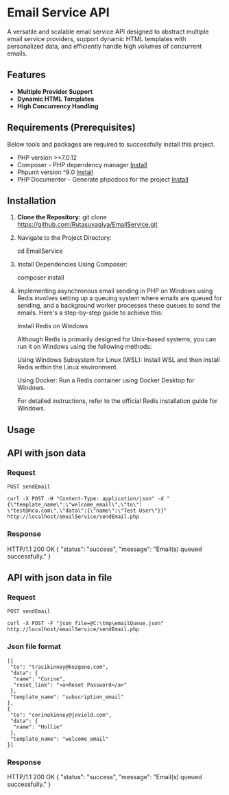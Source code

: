 # Email Service API

A versatile and scalable email service API designed to abstract multiple email service providers, support dynamic HTML templates with personalized data, and efficiently handle high volumes of concurrent emails.

## Features

- **Multiple Provider Support** 
- **Dynamic HTML Templates** 
- **High Concurrency Handling** 

## Requirements (Prerequisites)

Below tools and packages are required to successfully install this project.

- PHP version >=7.0.12
- Composer - PHP dependency manager [Install](https://getcomposer.org/doc/00-intro.md)
- Phpunit version ^9.0 [Install](https://phpunit.de/getting-started/phpunit-9.html)
- PHP Documentor - Generate phpcdocs for the project [Install](https://www.phpdoc.org/)

## Installation

1. **Clone the Repository:**
    git clone https://github.com/Rutasuvagiya/EmailService.git

2. Navigate to the Project Directory:

    cd EmailService

3. Install Dependencies Using Composer:

    composer install

4. Implementing asynchronous email sending in PHP on Windows using Redis involves setting up a queuing system where emails are queued for sending, and a background worker processes these queues to send the emails. Here's a step-by-step guide to achieve this:

    Install Redis on Windows

    Although Redis is primarily designed for Unix-based systems, you can run it on Windows using the following methods:

    Using Windows Subsystem for Linux (WSL): Install WSL and then install Redis within the Linux environment.

    Using Docker: Run a Redis container using Docker Desktop for Windows.

    For detailed instructions, refer to the official Redis installation guide for Windows.



## Usage

## API with json data

### Request

`POST sendEmail`

    curl -X POST -H "Content-Type: application/json" -d "{\"template_name\":\"welcome_email\",\"to\": \"test@nca.com\",\"data\":{\"name\":\"Test User\"}}" http://localhost/emailService/sendEmail.php

### Response
HTTP/1.1 200 OK
      {
        "status": "success",
        "message": "Email(s) queued successfully."
      }

## API with json data in file

### Request

`POST sendEmail`

    curl -X POST -F "json_file=@C:\tmp\emailQueue.json" http://localhost/emailService/sendEmail.php

### Json file format
    [{
     "to": "tracikinney@kozgene.com",
     "data": {
      "name": "Corine",
      "reset_link": "<a>Reset Password</a>"
     },
     "template_name": "subscription_email"
    },
    {
     "to": "corinekinney@joviold.com",
     "data": {
      "name": "Hollie"
     },
     "template_name": "welcome_email"
    }]

### Response
HTTP/1.1 200 OK
      {
        "status": "success",
        "message": "Email(s) queued successfully."
      }

